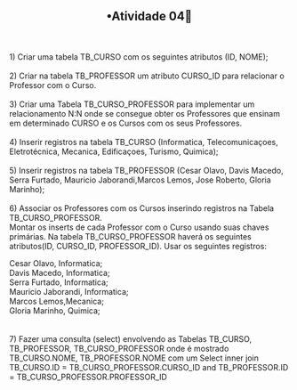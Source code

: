 <h2 align="center">•Atividade 04👔</h2></h2>
<br>
<br>
1) Criar uma tabela TB_CURSO com os seguintes atributos (ID, NOME);
<br><br>
2) Criar na tabela TB_PROFESSOR um atributo CURSO_ID para relacionar o Professor com o Curso.
<br><br>
3) Criar uma Tabela TB_CURSO_PROFESSOR para implementar um relacionamento N:N onde se consegue obter
   os Professores que ensinam em determinado CURSO e os Cursos com os seus Professores. 
<br><br>
4) Inserir registros na tabela TB_CURSO (Informatica, Telecomunicaçoes, Eletrotécnica, Mecanica, Edificaçoes, Turismo, Quimica);
<br><br>
5) Inserir registros na tabela TB_PROFESSOR (Cesar Olavo, Davis Macedo, Serra Furtado, Mauricio Jaborandi,Marcos Lemos, Jose Roberto, Gloria Marinho);
<br><br>
6) Associar os Professores com os Cursos inserindo registros na Tabela TB_CURSO_PROFESSOR.<br>
   Montar os inserts de cada Professor com o Curso usando suas chaves primárias. Na tabela
   TB_CURSO_PROFESSOR haverá os seguintes atributos(ID, CURSO_ID, PROFESSOR_ID). Usar os seguintes registros:

   Cesar Olavo, Informatica;<br>
   Davis Macedo, Informatica;<br>
   Serra Furtado, Informatica;<br>
   Mauricio Jaborandi, Informatica;<br>
   Marcos Lemos,Mecanica;<br>
   Gloria Marinho, Quimica;<br>
<br><br>
7) Fazer uma consulta (select) envolvendo as Tabelas TB_CURSO, TB_PROFESSOR, TB_CURSO_PROFESSOR
   onde é mostrado TB_CURSO.NOME, TB_PROFESSOR.NOME com um Select inner join
   TB_CURSO.ID = TB_CURSO_PROFESSOR.CURSO_ID
   and
   TB_PROFESSOR.ID = TB_CURSO_PROFESSOR.PROFESSOR_ID
   <br>
